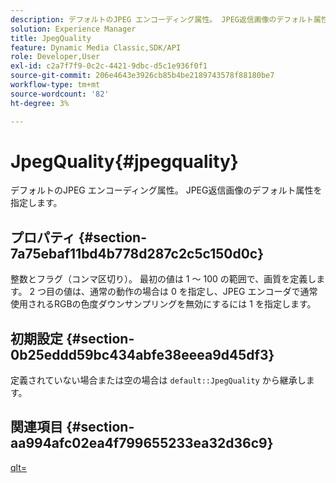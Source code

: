 ```yaml
---
description: デフォルトのJPEG エンコーディング属性。 JPEG返信画像のデフォルト属性を指定します。
solution: Experience Manager
title: JpegQuality
feature: Dynamic Media Classic,SDK/API
role: Developer,User
exl-id: c2a7f7f9-0c2c-4421-9dbc-d5c1e936f0f1
source-git-commit: 206e4643e3926cb85b4be2189743578f88180be7
workflow-type: tm+mt
source-wordcount: '82'
ht-degree: 3%

---
```


# JpegQuality{#jpegquality}

デフォルトのJPEG エンコーディング属性。 JPEG返信画像のデフォルト属性を指定します。

## プロパティ {#section-7a75ebaf11bd4b778d287c2c5c150d0c}

整数とフラグ（コンマ区切り）。 最初の値は 1 ～ 100 の範囲で、画質を定義します。 2 つ目の値は、通常の動作の場合は 0 を指定し、JPEG エンコーダで通常使用されるRGBの色度ダウンサンプリングを無効にするには 1 を指定します。

## 初期設定 {#section-0b25eddd59bc434abfe38eeea9d45df3}

定義されていない場合または空の場合は `default::JpegQuality` から継承します。

## 関連項目 {#section-aa994afc02ea4f799655233ea32d36c9}

[qlt=](../../../../../is-api/http-ref/image-serving-api-ref/c-http-protocol-reference/c-command-reference/r-is-http-qlt.md#reference-f69ed0758c784b0385d979820546d352)
